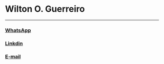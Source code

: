 # Wilton O. Guerreiro
---
### [WhatsApp](wa.link/unz2zs)
### [Linkdin](https://www.linkedin.com/in/willtonguerreiro/)
### [E-mail](mailto:sergeyevishh@gmail.com)